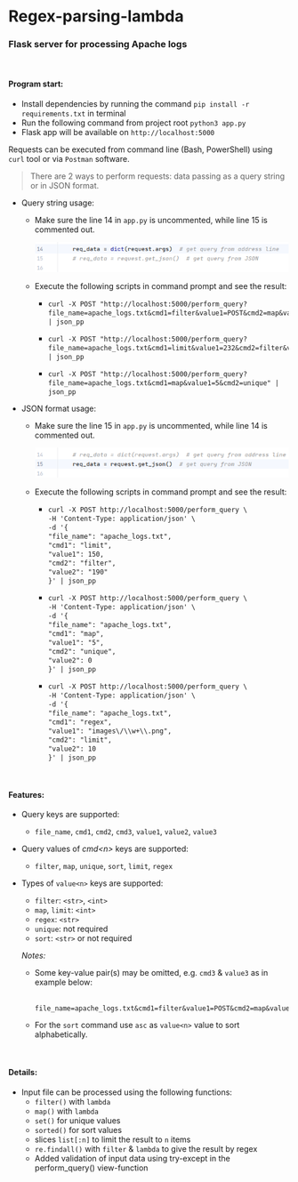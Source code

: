 # Regex-parsing-lambda

### Flask server for processing Apache logs 
&nbsp;
#### Program start:
* Install dependencies by running the command `pip install -r requirements.txt` in terminal
* Run the following command from project root `python3 app.py`
* Flask app will be available on `http://localhost:5000`

Requests can be executed from command line (Bash, PowerShell) using `curl` tool or via `Postman` software.
> There are 2 ways to perform requests: data passing as a query string or in JSON format.
* Query string usage:

  * Make sure the line 14 in `app.py` is uncommented, while line 15 is commented out.

    ![screenshot_1.png](screenshot_1.png)

  * Execute the following scripts in command prompt and see the result:
    * ```
      curl -X POST "http://localhost:5000/perform_query?file_name=apache_logs.txt&cmd1=filter&value1=POST&cmd2=map&value2=0" | json_pp
      ```
    * ```
      curl -X POST "http://localhost:5000/perform_query?file_name=apache_logs.txt&cmd1=limit&value1=232&cmd2=filter&value2=Ubuntu&cmd3=map&value3=0" | json_pp
      ```
    * ```
      curl -X POST "http://localhost:5000/perform_query?file_name=apache_logs.txt&cmd1=map&value1=5&cmd2=unique" | json_pp
      ```
* JSON format usage:

  * Make sure the line 15 in `app.py` is uncommented, while line 14 is commented out.

    ![screenshot_2.png](screenshot_2.png)

  * Execute the following scripts in command prompt and see the result:
    * ```
      curl -X POST http://localhost:5000/perform_query \
      -H 'Content-Type: application/json' \
      -d '{
      "file_name": "apache_logs.txt",
      "cmd1": "limit",
      "value1": 150,
      "cmd2": "filter",
      "value2": "190"
      }' | json_pp
      ```
    * ```
      curl -X POST http://localhost:5000/perform_query \
      -H 'Content-Type: application/json' \
      -d '{
      "file_name": "apache_logs.txt",
      "cmd1": "map",
      "value1": "5",
      "cmd2": "unique",
      "value2": 0
      }' | json_pp
      ``` 
    * ```
      curl -X POST http://localhost:5000/perform_query \
      -H 'Content-Type: application/json' \
      -d '{
      "file_name": "apache_logs.txt",
      "cmd1": "regex",
      "value1": "images\/\\w+\\.png",
      "cmd2": "limit",
      "value2": 10
      }' | json_pp
      ```

&nbsp;
#### Features:
* Query keys are supported:
  * `file_name`, `cmd1`, `cmd2`, `cmd3`, `value1`, `value2`, `value3` 
* Query values of _cmd&lt;n&gt;_ keys are supported:
  * `filter`, `map`, `unique`, `sort`, `limit`, `regex`
* Types of `value<n>` keys are supported:
  * `filter`: `<str>`, `<int>`
  * `map`, `limit`: `<int>`
  * `regex`: `<str>`
  * `unique`: not required
  * `sort`: `<str>` or not required


  _Notes:_
  * Some key-value pair(s) may be omitted, e.g. `cmd3` & `value3` as in example below:
    ```
      file_name=apache_logs.txt&cmd1=filter&value1=POST&cmd2=map&value2=0
    ```
  * For the `sort` command use `asc` as `value<n>` value to sort alphabetically.

&nbsp;
#### Details:
* Input file can be processed using the following functions:
  * `filter()` with `lambda`
  * `map()` with `lambda`
  * `set()` for unique values 
  * `sorted()` for sort values
  * slices `list[:n]` to limit the result to `n` items
  * `re.findall()` with `filter` & `lambda` to give the result by regex
  * Added validation of input data using try-except in the perform_query() view-function
